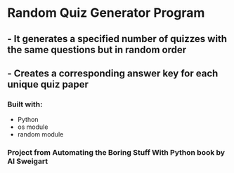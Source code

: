# Random Quiz Generator Program
## - It generates a specified number of quizzes with the same questions but in random order
## - Creates a corresponding answer key for each unique quiz paper
### Built with:
- Python
- os module
- random module
### Project from Automating the Boring Stuff With Python book by Al Sweigart

